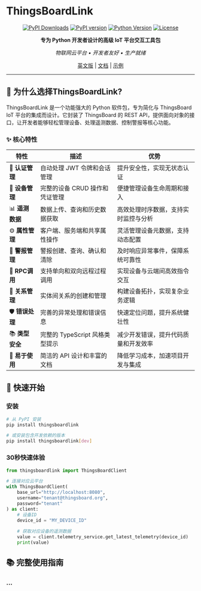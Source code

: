 # ThingsBoardLink

<div align="center">

[![PyPI Downloads](https://static.pepy.tech/badge/thingsboardlink)](https://pepy.tech/projects/thingsboardlink)
[![PyPI version](https://badge.fury.io/py/thingsboardlink.svg)](https://badge.fury.io/py/thingsboardlink)
[![Python Version](https://img.shields.io/pypi/pyversions/thingsboardlink.svg)](https://pypi.org/project/thingsboardlink/)
[![License](https://img.shields.io/badge/license-MIT-green.svg)](LICENSE)

**专为 Python 开发者设计的高级 IoT 平台交互工具包**

*物联网云平台 • 开发者友好 • 生产就绪*

[英文版](README.md)  | [文档]() | [示例](#examples)

</div>

---

## 🚀 为什么选择ThingsBoardLink?

ThingsBoardLink 是一个功能强大的 Python 软件包，专为简化与 ThingsBoard IoT 平台的集成而设计。它封装了 ThingsBoard 的 REST API，提供面向对象的接口，让开发者能够轻松管理设备、处理遥测数据、控制警报等核心功能。

### ✨ 核心特性

| 特性           | 描述                    | 优势                 |
|--------------|-----------------------|--------------------|
| 🔐 **认证管理**  | 自动处理 JWT 令牌和会话管理      | 提升安全性，实现无状态认证      |
| 📱 **设备管理**  | 完整的设备 CRUD 操作和凭证管理    | 便捷管理设备生命周期和接入      |
| 📊 **遥测数据**  | 数据上传、查询和历史数据获取        | 高效处理时序数据，支持实时监控与分析 |
| ⚙️ **属性管理**  | 客户端、服务端和共享属性操作        | 灵活管理设备元数据，支持动态配置   |
| 🚨 **警报管理**  | 警报创建、查询、确认和清除         | 及时响应异常事件，保障系统可靠性   |
| 🔄 **RPC调用** | 支持单向和双向远程过程调用         | 实现设备与云端间高效指令交互     |
| 🔗 **关系管理**  | 实体间关系的创建和管理           | 构建设备拓扑，实现复杂业务逻辑    |
| 🛡️ **错误处理** | 完善的异常处理和错误信息          | 快速定位问题，提升系统健壮性     |
| 📚 **类型安全**  | 完整的 TypeScript 风格类型提示 | 减少开发错误，提升代码质量和开发效率 |
| 🚀 **易于使用**  | 简洁的 API 设计和丰富的文档      | 降低学习成本，加速项目开发与集成   |

## 🚀 快速开始

### 安装

```bash
# 从 PyPI 安装
pip install thingsboardlink

# 或安装包含开发依赖的版本
pip install thingsboardlink[dev]
```

### 30秒快速体验

```python
from thingsboardlink import ThingsBoardClient

# 连接对应云平台
with ThingsBoardClient(
    base_url="http://localhost:8080",
    username="tenant@thingsboard.org",
    password="tenant"
) as client:
    # 设备ID
    device_id = "MY_DEVICE_ID"
    
    # 获取对应设备的遥测数据
    value = client.telemetry_service.get_latest_telemetry(device_id)
    print(value)
```

## 📚 完整使用指南

### ...